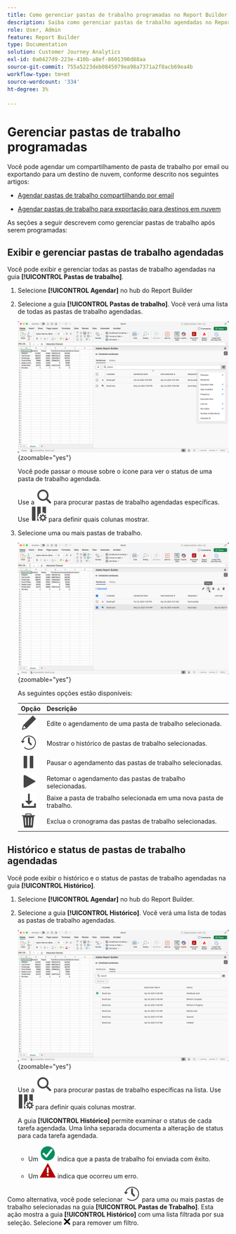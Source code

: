 ```yaml
---
title: Como gerenciar pastas de trabalho programadas no Report Builder no Adobe Analytics
description: Saiba como gerenciar pastas de trabalho agendadas no Report Builder para proteger destinos
role: User, Admin
feature: Report Builder
type: Documentation
solution: Customer Journey Analytics
exl-id: 0a0427d9-223e-410b-a8ef-8601390d88aa
source-git-commit: 755a5223deb0845079ea98a7371a2f8acb69ea4b
workflow-type: tm+mt
source-wordcount: '334'
ht-degree: 3%

---
```


# Gerenciar pastas de trabalho programadas

Você pode agendar um compartilhamento de pasta de trabalho por email ou exportando para um destino de nuvem, conforme descrito nos seguintes artigos:

* [Agendar pastas de trabalho compartilhando por email](/help/report-builder/schedule-reportbuilder.md)

* [Agendar pastas de trabalho para exportação para destinos em nuvem](/help/report-builder/report-builder-export.md)

As seções a seguir descrevem como gerenciar pastas de trabalho após serem programadas:

## Exibir e gerenciar pastas de trabalho agendadas

Você pode exibir e gerenciar todas as pastas de trabalho agendadas na guia **[!UICONTROL Pastas de trabalho]**.

1. Selecione **[!UICONTROL Agendar]** no hub do Report Builder

1. Selecione a guia **[!UICONTROL Pastas de trabalho]**. Você verá uma lista de todas as pastas de trabalho agendadas.

   ![Pasta de trabalho agendada](assets/scheduled-workbooks.png){zoomable="yes"}

   Você pode passar o mouse sobre o ícone para ver o status de uma pasta de trabalho agendada.

   Use a ![Pesquisa](/help/assets/icons/Search.svg) para procurar pastas de trabalho agendadas específicas.
Use ![ColumnSetting](/help/assets/icons/ColumnSetting.svg) para definir quais colunas mostrar.

1. Selecione uma ou mais pastas de trabalho.

   ![Agendar pastas de trabalho selecionadas](assets/scheduled-workbooks-selected.png){zoomable="yes"}

   As seguintes opções estão disponíveis:

   | Opção | Descrição |
   |---|---|
   | ![Editar](/help/assets/icons/Edit.svg) | Edite o agendamento de uma pasta de trabalho selecionada. |
   | ![Histórico](/help/assets/icons/History.svg) | Mostrar o histórico de pastas de trabalho selecionadas. |
   | ![Pausar](/help/assets/icons/Pause.svg) | Pausar o agendamento das pastas de trabalho selecionadas. |
   | ![Reproduzir](/help/assets/icons/Play.svg) | Retomar o agendamento das pastas de trabalho selecionadas. |
   | ![Baixar](/help/assets/icons/Download.svg) | Baixe a pasta de trabalho selecionada em uma nova pasta de trabalho. |
   | ![Excluir](/help/assets/icons/Delete.svg) | Exclua o cronograma das pastas de trabalho selecionadas. |


## Histórico e status de pastas de trabalho agendadas

Você pode exibir o histórico e o status de pastas de trabalho agendadas na guia **[!UICONTROL Histórico]**.

1. Selecione **[!UICONTROL Agendar]** no hub do Report Builder.

1. Selecione a guia **[!UICONTROL Histórico]**. Você verá uma lista de todas as pastas de trabalho agendadas.

   ![Histórico agendado](assets/scheduled-workbooks-history.png){zoomable="yes"}

   Use a ![Pesquisa](/help/assets/icons/Search.svg) para procurar pastas de trabalho específicas na lista.
Use ![ColumnSetting](/help/assets/icons/ColumnSetting.svg) para definir quais colunas mostrar.

   A guia **[!UICONTROL Histórico]** permite examinar o status de cada tarefa agendada. Uma linha separada documenta a alteração de status para cada tarefa agendada.

   * Um ![CheckmarkCircleGreen](/help/assets/icons/CheckmarkCircleGreen.svg) indica que a pasta de trabalho foi enviada com êxito.
   * Um ![AlertRed](/help/assets/icons/AlertRed.svg) indica que ocorreu um erro.

Como alternativa, você pode selecionar ![Histórico](/help/assets/icons/History.svg) para uma ou mais pastas de trabalho selecionadas na guia **[!UICONTROL Pastas de Trabalho]**. Esta ação mostra a guia **[!UICONTROL Histórico]** com uma lista filtrada por sua seleção. Selecione ![CrossSize75](/help/assets/icons/CrossSize75.svg) para remover um filtro.
